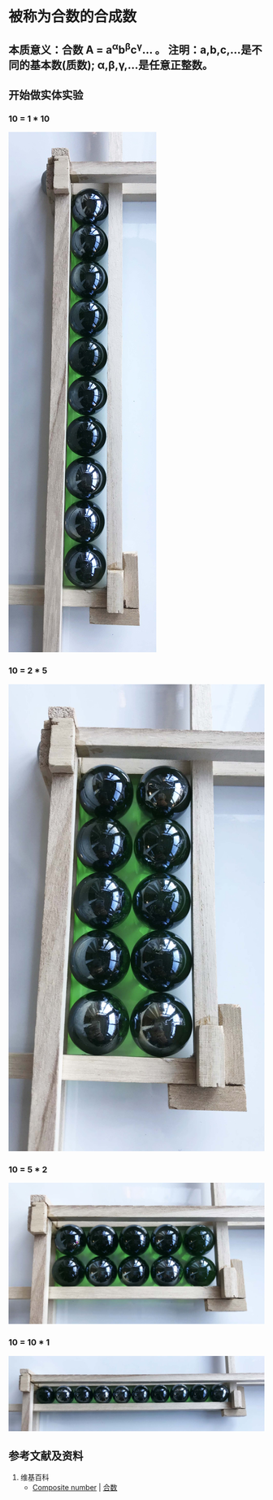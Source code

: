 # 被称为合数的合成数

## 本质意义：合数 A = a<sup>α</sup>b<sup>β</sup>c<sup>γ</sup>... 。 注明：a,b,c,...是不同的基本数(质数); α,β,γ,...是任意正整数。 

## 开始做实体实验

### 10 = 1 * 10
![](/images/数论/基本数和合成数/被称为合数的合成数/1a1.jpg)

### 10 = 2 * 5
![](/images/数论/基本数和合成数/被称为合数的合成数/1a2.jpg)

### 10 = 5 * 2
![](/images/数论/基本数和合成数/被称为合数的合成数/1a3.jpg)

### 10 = 10 * 1
![](/images/数论/基本数和合成数/被称为合数的合成数/1a4.jpg)

## 参考文献及资料

1. 维基百科
	- [Composite number](https://en.wikipedia.org/wiki/Composite_number) |  [合数](https://zh.wikipedia.org/wiki/%E5%90%88%E6%95%B0) 
